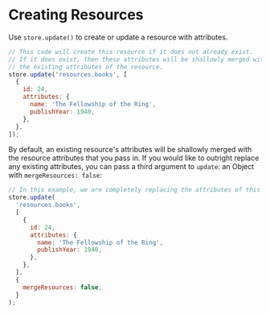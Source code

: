 # Creating Resources

Use `store.update()` to create or update a resource with attributes.

```js
// This code will create this resource if it does not already exist.
// If it does exist, then these attributes will be shallowly merged with
// the existing attributes of the resource.
store.update('resources.books', [
  {
    id: 24,
    attributes: {
      name: 'The Fellowship of the Ring',
      publishYear: 1940,
    },
  },
]);
```

By default, an existing resource's attributes will be shallowly merged with the
resource attributes that you pass in. If you would like to outright replace any
existing attributes, you can pass a third argument to `update`: an Object with
`mergeResources: false`:

```js
// In this example, we are completely replacing the attributes of this book
store.update(
  'resources.books',
  [
    {
      id: 24,
      attributes: {
        name: 'The Fellowship of the Ring',
        publishYear: 1940,
      },
    },
  ],
  {
    mergeResources: false,
  }
);
```
